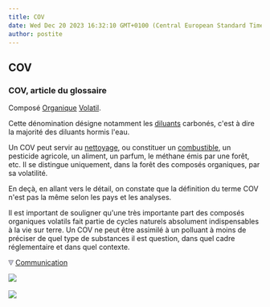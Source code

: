 ```yaml
---
title: COV
date: Wed Dec 20 2023 16:32:10 GMT+0100 (Central European Standard Time)
author: postite
---
```


## COV
### COV, article du glossaire
 Composé [Organique](organique.html) [Volatil](volatil.html).

Cette dénomination désigne notamment les [diluants](diluantssolvants.html) carbonés, c'est à dire la majorité des diluants hormis l'eau.

Un COV peut servir au [nettoyage](nettoyage.html), ou constituer un [combustible](combustible.html), un pesticide agricole, un aliment, un parfum, le méthane émis par une forêt, etc. Il se distingue uniquement, dans la forêt des composés organiques, par sa volatilité.

En deçà, en allant vers le détail, on constate que la définition du terme COV n'est pas la même selon les pays et les analyses.

Il est important de souligner qu'une très importante part des composés organiques volatils fait partie de cycles naturels absolument indispensables à la vie sur terre. Un COV ne peut être assimilé à un polluant à moins de préciser de quel type de substances il est question, dans quel cadre réglementaire et dans quel contexte.



![](images/flechebas.gif) [Communication](http://www.artrealite.com/annonceurs.htm) 

[![](https://cbonvin.fr/sites/regie.artrealite.com/visuels/campagne1.png)](index-2.html#20131014)

![](https://cbonvin.fr/sites/regie.artrealite.com/visuels/campagne2.png)